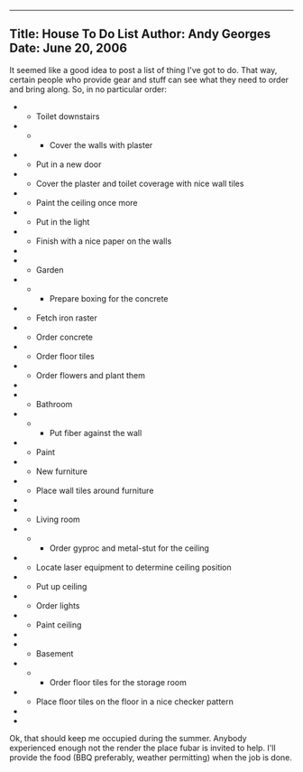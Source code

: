-----
Title:  House To Do List
Author: Andy Georges
Date: June 20, 2006
-----







It seemed like a good idea to post a list of thing I've got to do. That
way, certain people who provide gear and stuff can see what they need to
order and bring along. So, in no particular order:


-   -   Toilet downstairs
-   -   -   Cover the walls with plaster
-   -   Put in a new door
-   -   Cover the plaster and toilet coverage with nice wall tiles
-   -   Paint the ceiling once more
-   -   Put in the light
-   -   Finish with a nice paper on the walls
-   


-   -   Garden
-   -   -   Prepare boxing for the concrete
-   -   Fetch iron raster
-   -   Order concrete
-   -   Order floor tiles
-   -   Order flowers and plant them
-   


-   -   Bathroom
-   -   -   Put fiber against the wall
-   -   Paint
-   -   New furniture
-   -   Place wall tiles around furniture
-   


-   -   Living room
-   -   -   Order gyproc and metal-stut for the ceiling
-   -   Locate laser equipment to determine ceiling position
-   -   Put up ceiling
-   -   Order lights
-   -   Paint ceiling
-   


-   -   Basement
-   -   -   Order floor tiles for the storage room
-   -   Place floor tiles on the floor in a nice checker pattern
-   


-   


Ok, that should keep me occupied during the summer. Anybody experienced
enough not the render the place fubar is invited to help. I'll provide
the food (BBQ preferably, weather permitting) when the job is done.




